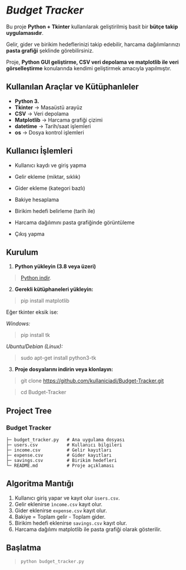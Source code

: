 # *Budget Tracker*
Bu proje **Python + Tkinter** kullanılarak geliştirilmiş basit bir **bütçe takip uygulamasıdır**.

Gelir, gider ve birikim hedeflerinizi takip edebilir, harcama dağılımlarınızı **pasta grafiği** şeklinde görebilirsiniz.  

Proje, **Python GUI geliştirme, CSV veri depolama ve matplotlib ile veri görselleştirme** konularında kendimi geliştirmek amacıyla yapılmıştır.

## Kullanılan Araçlar ve Kütüphanleler
* **Python 3.**
* **Tkinter** → Masaüstü arayüz
* **CSV** → Veri depolama
* **Matplotlib** → Harcama grafiği çizimi
* **datetime** → Tarih/saat işlemleri
* **os** → Dosya kontrol işlemleri

## Kullanıcı İşlemleri
* Kullanıcı kaydı ve giriş yapma

* Gelir ekleme (miktar, sıklık)

* Gider ekleme (kategori bazlı)

* Bakiye hesaplama

* Birikim hedefi belirleme (tarih ile)

* Harcama dağılımını pasta grafiğinde görüntüleme

* Çıkış yapma

## Kurulum
1. **Python yükleyin (3.8 veya üzeri)** 

> [Python indir](https://www.python.org/downloads/).

2. **Gerekli kütüphaneleri yükleyin:**

> pip install matplotlib

Eğer tkinter eksik ise:

*Windows:*
>pip install tk

*Ubuntu/Debian (Linux):*
>sudo apt-get install python3-tk

3. **Proje dosyalarını indirin veya klonlayın:**

>git clone https://github.com/kullaniciadi/Budget-Tracker.git 

>cd Budget-Tracker

## Project Tree
### Budget Tracker
```
├─ budget_tracker.py   # Ana uygulama dosyası  
├─ users.csv           # Kullanıcı bilgileri     
├─ income.csv          # Gelir kayıtları   
├─ expense.csv         # Gider kayıtları   
├─ savings.csv         # Birikim hedefleri   
└─ README.md           # Proje açıklaması
```              






## Algoritma Mantığı
1. Kullanıcı giriş yapar ve kayıt olur `ùsers.csv`.
2. Gelir eklenirse `ìncome.csv` kayıt olur.
3. Gider eklenirse `expense.csv` kayıt olur.
4. Bakiye = Toplam gelir - Toplam gider.
5. Birikim hedefi eklenirse `savings.csv` kayıt olur.
6. Harcama dağılımı matplotlib ile pasta grafiği olarak gösterilir.


## Başlatma

> `python budget_tracker.py`
